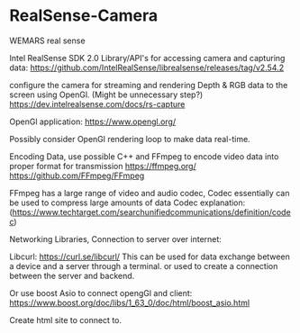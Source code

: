 # RealSense-Camera
WEMARS real sense


Intel RealSense SDK 2.0 Library/API's for accessing camera and capturing data:
https://github.com/IntelRealSense/librealsense/releases/tag/v2.54.2

configure the camera for streaming and rendering Depth & RGB data to the screen using OpenGl. (Might be unnecessary step?)
https://dev.intelrealsense.com/docs/rs-capture

OpenGl application:
https://www.opengl.org/

Possibly consider OpenGl rendering loop to make data real-time. 

Encoding Data, use possible C++ and FFmpeg to encode video data into proper format for transmission
https://ffmpeg.org/
https://github.com/FFmpeg/FFmpeg

FFmpeg has a large range of video and audio codec, Codec essentially can be used to compress large amounts of data
Codec explanation: (https://www.techtarget.com/searchunifiedcommunications/definition/codec)


Networking Libraries, Connection to server over internet:

Libcurl: https://curl.se/libcurl/
This can be used for data exchange between a device and a server through a terminal. or used to create a connection between the server and backend.

Or use boost Asio to connect opengGl and client:
https://www.boost.org/doc/libs/1_63_0/doc/html/boost_asio.html


Create html site to connect to.
